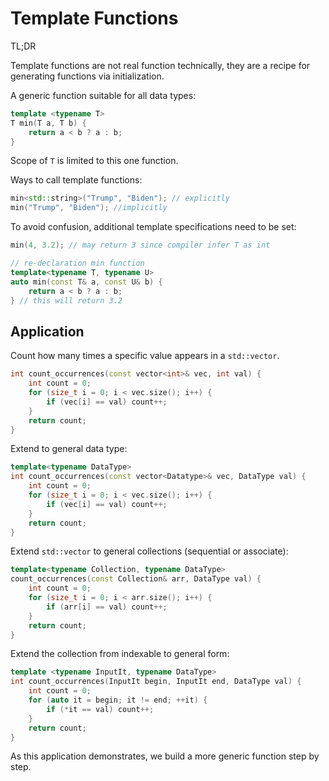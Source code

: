 # Template Functions

TL;DR

Template functions are not real function technically, they are a recipe for generating functions via initialization.

A generic function suitable for all data types:
```cpp
template <typename T>
T min(T a, T b) {
    return a < b ? a : b;
}
```
Scope of `T` is limited to this one function.

Ways to call template functions:
```cpp
min<std::string>("Trump", "Biden"); // explicitly
min("Trump", "Biden"); //implicitly
```

To avoid confusion, additional template specifications need to be set:
```cpp
min(4, 3.2); // may return 3 since compiler infer T as int

// re-declaration min function
template<typename T, typename U>
auto min(const T& a, const U& b) {
    return a < b ? a : b;
} // this will return 3.2
```

## Application

Count how many times a specific value appears in a `std::vector`.
```cpp
int count_occurrences(const vector<int>& vec, int val) { 
    int count = 0;
    for (size_t i = 0; i < vec.size(); i++) {
        if (vec[i] == val) count++; 
    }
    return count; 
}
```

Extend to general data type:
```cpp
template<typename DataType>
int count_occurrences(const vector<Datatype>& vec, DataType val) { 
    int count = 0;
    for (size_t i = 0; i < vec.size(); i++) {
        if (vec[i] == val) count++; 
    }
    return count; 
}
```

Extend `std::vector` to general collections (sequential or associate):
```cpp
template<typename Collection, typename DataType>
count_occurrences(const Collection& arr, DataType val) {
    int count = 0;
    for (size_t i = 0; i < arr.size(); i++) {
        if (arr[i] == val) count++;
    }
    return count;
}
```

Extend the collection from indexable to general form:
```cpp
template <typename InputIt, typename DataType>
int count_occurrences(InputIt begin, InputIt end, DataType val) {
    int count = 0;
    for (auto it = begin; it != end; ++it) {
        if (*it == val) count++; 
    }
    return count; 
}
```

As this application demonstrates, we build a more generic function step by step.